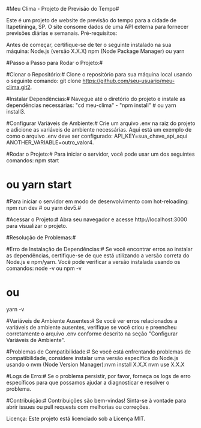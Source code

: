 #Meu Clima - Projeto de Previsão do Tempo#

Este é um projeto de website de previsão do tempo para a cidade de Itapetininga, SP. O site consome dados de uma API externa para fornecer previsões diárias e semanais. Pré-requisitos:

Antes de começar, certifique-se de ter o seguinte instalado na sua máquina: Node.js (versão X.X.X) npm (Node Package Manager) ou yarn

#Passo a Passo para Rodar o Projeto:#

#Clonar o Repositório:# Clone o repositório para sua máquina local usando o seguinte comando: git clone https://github.com/seu-usuario/meu-clima.git2. 

#Instalar Dependências:# Navegue até o diretório do projeto e instale as dependências necessárias: "cd meu-clima" - 
"npm install" # ou yarn install3. 

#Configurar Variáveis de Ambiente:# Crie um arquivo .env na raiz do projeto e adicione as variáveis de ambiente necessárias. Aqui está um exemplo de como o arquivo .env deve ser configurado: API_KEY=sua_chave_api_aqui
ANOTHER_VARIABLE=outro_valor4. 

#Rodar o Projeto:# Para iniciar o servidor, você pode usar um dos seguintes comandos: npm start
# ou yarn start

#Para iniciar o servidor em modo de desenvolvimento com hot-reloading: npm run dev # ou
yarn dev5.#

#Acessar o Projeto:# Abra seu navegador e acesse http://localhost:3000 para visualizar o projeto.

#Resolução de Problemas:#

#Erro de Instalação de Dependências:# Se você encontrar erros ao instalar as dependências, certifique-se de que está utilizando a versão correta do Node.js e npm/yarn. Você pode verificar a versão instalada usando os comandos: node -v ou npm -v
# ou
yarn -v

#Variáveis de Ambiente Ausentes:# Se você ver erros relacionados a variáveis de ambiente ausentes, verifique se você criou e preencheu corretamente o arquivo .env conforme descrito na seção "Configurar Variáveis de Ambiente".

#Problemas de Compatibilidade:# Se você está enfrentando problemas de compatibilidade, considere instalar uma versão específica do Node.js usando o nvm (Node Version Manager):nvm install X.X.X
nvm use X.X.X

#Logs de Erro:# Se o problema persistir, por favor, forneça os logs de erro específicos para que possamos ajudar a diagnosticar e resolver o problema.

#Contribuição:# Contribuições são bem-vindas! Sinta-se à vontade para abrir issues ou pull requests com melhorias ou correções.

Licença: Este projeto está licenciado sob a Licença MIT.
